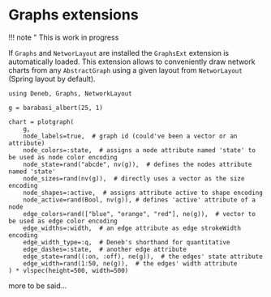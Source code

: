 # Graphs extensions

!!! note "
    This is work in progress


If `Graphs` and `NetworLayout` are installed the `GraphsExt` extension is automatically loaded.
This extension allows to conveniently draw network charts from any `AbstractGraph` using a given
layout from `NetworLayout` (Spring layout by default).

```@example
using Deneb, Graphs, NetworkLayout

g = barabasi_albert(25, 1)

chart = plotgraph(
    g,
    node_labels=true,  # graph id (could've been a vector or an attribute)
    node_colors=:state,  # assigns a node attribute named 'state' to be used as node color encoding
    node_state=rand("abcde", nv(g)),  # defines the nodes attribute named 'state'
    node_sizes=rand(nv(g)),  # directly uses a vector as the size encoding
    node_shapes=:active,  # assigns attribute active to shape encoding
    node_active=rand(Bool, nv(g)), # defines 'active' attribute of a node
    edge_colors=rand(["blue", "orange", "red"], ne(g)),  # vector to be used as edge color encoding
    edge_widths=:width,  # an edge attribute as edge strokeWidth encoding
    edge_width_type=:q,  # Deneb's shorthand for quantitative
    edge_dashes=:state,  # another edge attribute
    edge_state=rand((:on, :off), ne(g)),  # the edges' state attribute
    edge_width=rand(1:50, ne(g)),  # the edges' width attribute
) * vlspec(height=500, width=500)
```

more to be said...